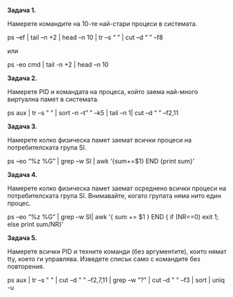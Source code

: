 **Задача 1.**

Намерете командите на 10-те най-стари процеси в системата.

ps –ef | tail –n +2 | head –n 10 | tr –s “ ” | cut –d “ ” –f8 

или

ps -eo cmd | tail -n +2 | head –n 10

**Задача 2.**

Намерете PID и командата на процеса, който заема най-много виртуална памет в системата.

ps aux | tr –s ” ” | sort –n –t” ” –k5 | tail –n 1| cut –d “ ” –f2,11

**Задача 3.**

Намерете колко физическа памет заемат всички процеси на потребителската група SI.

ps –eo “%z %G” | grep –w SI | awk ‘{sum+=$1} END {print sum}’

**Задача 4.**

Намерете колко физическа памет заемат осреднено всички процеси на потребителската група SI. Внимавайте, когато групата няма нито един процес.

ps –eo “%z %G” | grep –w SI| awk '{ sum += $1 } END { if (NR==0) exit 1; else print sum/NR}'

**Задача 5.**

Намерете всички PID и техните команди (без аргументите), които нямат tty, което ги управлява. Изведете списък само с командите без повторения.

ps aux | tr –s " " | cut –d " " –f2,7,11 | grep –w "?" | cut –d " " –f3 | sort | uniq -u
